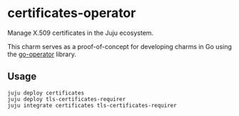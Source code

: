 # certificates-operator

Manage X.509 certificates in the Juju ecosystem.

This charm serves as a proof-of-concept for developing charms in Go using the [go-operator](https://github.com/gruyaume/go-operator) library.

## Usage

```shell
juju deploy certificates
juju deploy tls-certificates-requirer
juju integrate certificates tls-certificates-requirer
```
